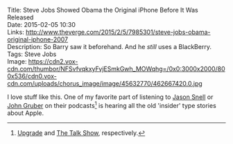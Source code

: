 Title: Steve Jobs Showed Obama the Original iPhone Before It Was Released  
Date: 2015-02-05 10:30  
Links: http://www.theverge.com/2015/2/5/7985301/steve-jobs-obama-original-iphone-2007  
Description: So Barry saw it beforehand. And he *still* uses a BlackBerry.  
Tags: Steve Jobs  
Image: https://cdn2.vox-cdn.com/thumbor/NFSvfvqkxyFvjESmkGwh_MOWqhg=/0x0:3000x2000/800x536/cdn0.vox-cdn.com/uploads/chorus_image/image/45632770/462667420.0.jpg  

I love stuff like this. One of my favorite part of listening to [Jason Snell][twitter] or [John Gruber][twitter 2] on their podcasts[^p] is hearing all the old 'insider' type stories about Apple. 

[^p]: [Upgrade][relay] and [The Talk Show][daringfireball], respectively.

[daringfireball]: http://daringfireball.net/thetalkshow/ "John Gruber's podcast, 'The Talk Show'"
[relay]: http://www.relay.fm/upgrade "Upgrade podcast"
[twitter]: http://twitter.com/jsnell "Jason Snell on Twitter"
[twitter 2]: http://twitter.com/gruber "John Gruber on Twitter"